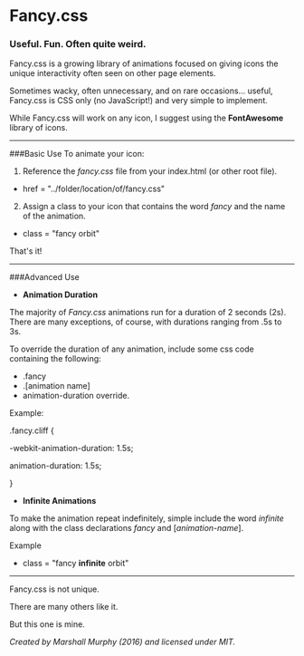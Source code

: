 # Fancy.css

### Useful. Fun. Often quite weird.

Fancy.css is a growing library of animations focused on giving icons the unique interactivity often seen on other page elements.

Sometimes wacky, often unnecessary, and on rare occasions... useful, Fancy.css is CSS only (no JavaScript!) and very simple to implement.

While Fancy.css will work on any icon, I suggest using the **FontAwesome** library of icons.

---

###Basic Use
To animate your icon:

1. Reference the *fancy.css* file from your index.html (or other root file).
  * href = "../folder/location/of/fancy.css"

2. Assign a class to your icon that contains the word *fancy* and the name of the animation.
  * class = "fancy orbit"

That's it!

---
###Advanced Use
- **Animation Duration**

The majority of *Fancy.css* animations run for a duration of 2 seconds (2s).
There are many exceptions, of course, with durations ranging from .5s to 3s.

To override the duration of any animation, include some css code containing the following:
  * .fancy
  * .[animation name]
  * animation-duration override.

Example:

.fancy.cliff {

  -webkit-animation-duration: 1.5s;

  animation-duration: 1.5s;

}

- **Infinite Animations**

To make the animation repeat indefinitely, simple include the word *infinite* along with the class declarations *fancy* and [*animation-name*].

Example
  * class = "fancy **infinite** orbit"

---
Fancy.css is not unique.

There are many others like it. 

But this one is mine.

*Created by Marshall Murphy (2016) and licensed under MIT.*
